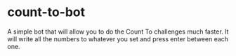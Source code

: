 # count-to-bot
A simple bot that will allow you to do the Count To challenges much faster. It will write all the numbers to whatever you set and press enter between each one.
